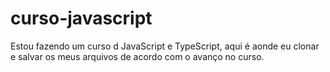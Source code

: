 # curso-javascript

Estou fazendo um curso d JavaScript e TypeScript, aqui é aonde eu clonar e salvar os meus arquivos de acordo com o avanço no curso.
